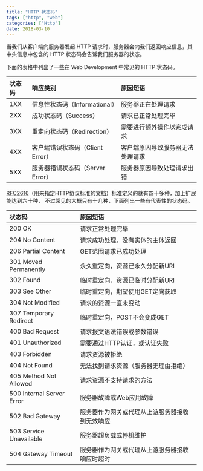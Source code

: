 ```yaml
---
title: "HTTP 状态码"
tags: ["http", "web"]
categories: ["Http"]
date: 2018-03-10
---
```



当我们从客户端向服务器发起 HTTP 请求时，服务器会向我们返回响应信息，其中头信息中包含的 HTTP 状态码会告诉我们服务器的状态。

下面的表格中列出了一些在 Web Development 中常见的 HTTP 状态码。

<!--more-->

| 状态码 | 响应类别 | 原因短语 |
| :----- | :------- | :------- |
| 1XX    | 信息性状态码（Informational）    | 服务器正在处理请求                |
| 2XX    | 成功状态码（Success）            | 请求已正常处理完毕                |
| 3XX    | 重定向状态码（Redirection）      | 需要进行额外操作以完成请求        |
| 4XX    | 客户端错误状态码（Client Error） | 客户端原因导致服务器无法处理请求  |
| 5XX    | 服务器错误状态码（Server Error） | 服务器原因导致处理请求出错        |

[RFC2616](https://tools.ietf.org/html/rfc2616)（用来指定HTTP协议标准的文档）标准定义的就有四十多种，加上扩展能达到六十种，
不过常见的大概只有十几种，下面列出一些有代表性的状态码。


| 状态码   | 原因短语 |
| :------- | :------- |
| 200 OK                    |   请求正常处理完毕                        |
| 204 No Content            |   请求成功处理，没有实体的主体返回        |
| 206 Partial Content       |   GET范围请求已成功处理                   |
| 301 Moved Permanently     |   永久重定向，资源已永久分配新URI         |
| 302 Found                 |   临时重定向，资源已临时分配新URI         |
| 303 See Other             |   临时重定向，期望使用GET定向获取         |
| 304 Not Modified          |   请求的资源一直未变动                    |
| 307 Temporary Redirect    |   临时重定向，POST不会变成GET             |
| 400 Bad Request           |   请求报文语法错误或参数错误              |
| 401 Unauthorized          |   需要通过HTTP认证，或认证失败            |
| 403 Forbidden             |   请求资源被拒绝                          |
| 404 Not Found             |   无法找到请求资源（服务器无理由拒绝）    |
| 405 Method Not Allowed    |   请求资源不支持请求的方法                |
| 500 Internal Server Error |   服务器故障或Web应用故障                             |
| 502 Bad Gateway           |   服务器作为网关或代理从上游服务器接收到无效响应      |
| 503 Service Unavailable   |   服务器超负载或停机维护                              |
| 504 Gateway Timeout       |   服务器作为网关或代理从上游服务器接收响应时超时      |

